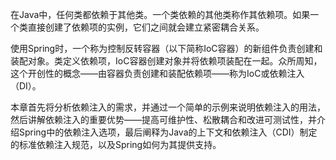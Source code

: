 在Java中，任何类都依赖于其他类。一个类依赖的其他类称作其依赖项。如果一个类直接创建了依赖项的实例，它们之间就会建立紧密耦合关系。

使用Spring时，一个称为控制反转容器（以下简称IoC容器）的新组件负责创建和装配对象。类定义依赖项，IoC容器创建对象并将依赖项装配在一起。众所周知，这个开创性的概念——由容器负责创建和装配依赖项——称为IoC或依赖注入（DI）。

本章首先将分析依赖注入的需求，并通过一个简单的示例来说明依赖注入的用法，然后讲解依赖注入的重要优势——提高可维护性、松散耦合和改进可测试性，并介绍Spring中的依赖注入选项，最后阐释为Java的上下文和依赖注入（CDI）制定的标准依赖注入规范，以及Spring如何为其提供支持。


